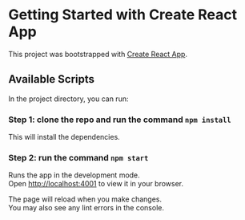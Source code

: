 # Getting Started with Create React App

This project was bootstrapped with [Create React App](https://github.com/facebook/create-react-app).

## Available Scripts

In the project directory, you can run:

###  Step 1: clone the repo and run the command `npm install`
This will install the dependencies.
### Step 2: run the command `npm start`

Runs the app in the development mode.\
Open [http://localhost:4001](http://localhost:4001) to view it in your browser.

The page will reload when you make changes.\
You may also see any lint errors in the console.
